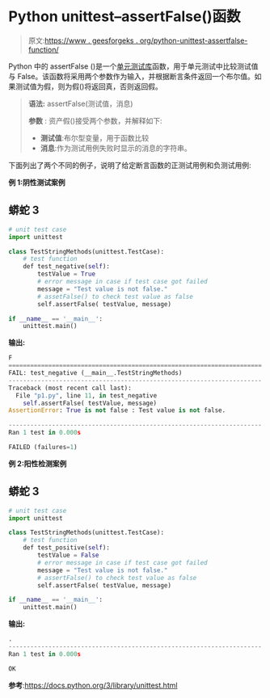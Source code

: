 # Python unittest–assertFalse()函数

> 原文:[https://www . geesforgeks . org/python-unittest-assertfalse-function/](https://www.geeksforgeeks.org/python-unittest-assertfalse-function/)

Python 中的 assertFalse ()是一个[单元测试库](https://www.geeksforgeeks.org/unit-testing-python-unittest/)函数，用于单元测试中比较测试值与 False。该函数将采用两个参数作为输入，并根据断言条件返回一个布尔值。如果测试值为假，则为假()将返回真，否则返回假。

> **语法:** assertFalse(测试值，消息)
> 
> **参数** : 资产假()接受两个参数，并解释如下:
> 
> *   **测试值**:布尔型变量，用于函数比较
> *   **消息**:作为测试用例失败时显示的消息的字符串。

下面列出了两个不同的例子，说明了给定断言函数的正测试用例和负测试用例:

**例 1:阴性测试案例**

## 蟒蛇 3

```py
# unit test case
import unittest

class TestStringMethods(unittest.TestCase):
    # test function 
    def test_negative(self):
        testValue = True
        # error message in case if test case got failed
        message = "Test value is not false."
        # assetFalse() to check test value as false
        self.assertFalse( testValue, message)

if __name__ == '__main__':
    unittest.main()
```

**输出:**

```py
F
======================================================================
FAIL: test_negative (__main__.TestStringMethods)
----------------------------------------------------------------------
Traceback (most recent call last):
  File "p1.py", line 11, in test_negative
    self.assertFalse( testValue, message)
AssertionError: True is not false : Test value is not false.

----------------------------------------------------------------------
Ran 1 test in 0.000s

FAILED (failures=1)

```

**例 2:阳性检测案例**

## 蟒蛇 3

```py
# unit test case
import unittest

class TestStringMethods(unittest.TestCase):
    # test function 
    def test_positive(self):
        testValue = False
        # error message in case if test case got failed
        message = "Test value is not false."
        # assertFalse() to check test value as false
        self.assertFalse( testValue, message)

if __name__ == '__main__':
    unittest.main()
```

**输出:**

```py
.
----------------------------------------------------------------------
Ran 1 test in 0.000s

OK

```

**参考**:https://docs.python.org/3/library/unittest.html